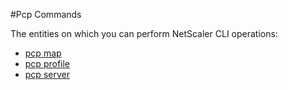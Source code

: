 #Pcp Commands

The entities on which you can perform NetScaler CLI operations:
<ul><li><a href="../../pcp/pcp-map/pcp-map">pcp map</a></li><li><a href="../../pcp/pcp-profile/pcp-profile">pcp profile</a></li><li><a href="../../pcp/pcp-server/pcp-server">pcp server</a></li></ul>



